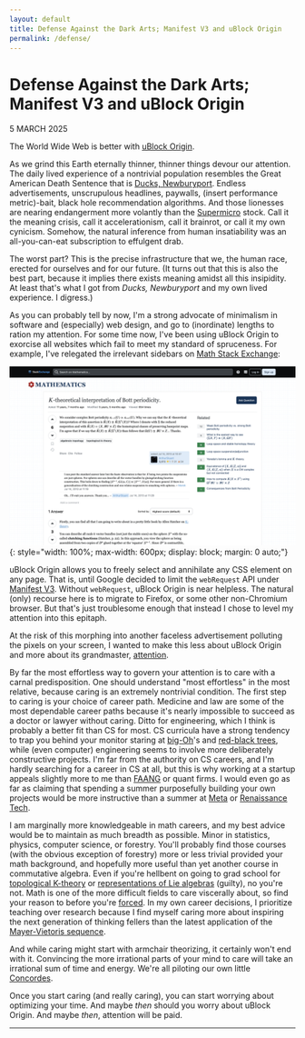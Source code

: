 ```yaml
---
layout: default
title: Defense Against the Dark Arts; Manifest V3 and uBlock Origin
permalink: /defense/
---
```


# Defense Against the Dark Arts; Manifest V3 and uBlock Origin
<p class="font3 right">5 MARCH 2025</p>

The World Wide Web is better with <a href="https://ublockorigin.com/" target="_blank">uBlock Origin</a>.

As we grind this Earth eternally thinner, thinner things devour our attention. The daily lived experience of a nontrivial population resembles the Great American Death Sentence that is <a href="https://www.galleybeggar.co.uk/paperback-shop/ritegxpqvavi286gp91sd0he23hzx4" target="_blank">Ducks, Newburyport</a>. Endless advertisements, unscrupulous headlines, paywalls, (insert performance metric)-bait, black hole recommendation algorithms. And those lionesses are nearing endangerment more volantly than the <a href="https://finance.yahoo.com/news/why-super-micro-computer-stock-231600750.html" target="_blank">Supermicro</a> stock. Call it the meaning crisis, call it accelerationism, call it brainrot, or call it my own cynicism. Somehow, the natural inference from human insatiability was an all-you-can-eat subscription to effulgent drab.

The worst part? This is the precise infrastructure that we, the human race, erected for ourselves and for our future. (It turns out that this is also the best part, because it implies there exists meaning amidst all this insipidity. At least that's what I got from *Ducks, Newburyport* and my own lived experience. I digress.)

As you can probably tell by now, I'm a strong advocate of minimalism in software and (especially) web design, and go to (inordinate) lengths to ration my attention. For some time now, I've been using uBlock Origin to exorcise all websites which fail to meet my standard of spruceness. For example, I've relegated the irrelevant sidebars on <a href="https://math.stackexchange.com/" target="_blank">Math Stack Exchange</a>:

![Math Stack Exchange](/assets/images/msx.png){: style="width: 100%; max-width: 600px; display: block; margin: 0 auto;"}

uBlock Origin allows you to freely select and annihilate any CSS element on any page. That is, until Google decided to limit the `webRequest` API under <a href="https://developer.chrome.com/docs/extensions/develop/migrate/what-is-mv3" target="_blank">Manifest V3</a>. Without `webRequest`, uBlock Origin is near helpless. The natural (only) recourse here is to migrate to Firefox, or some other non-Chromium browser. But that's just troublesome enough that instead I chose to level my attention into this epitaph.

At the risk of this morphing into another faceless advertisement polluting the pixels on your screen, I wanted to make this less about uBlock Origin and more about its grandmaster, <a href="https://bullofheavendc.bandcamp.com/album/310-px0-2-18-5-18-p-k-k-k?from=embed" target="_blank">attention</a>.

By far the most effortless way to govern your attention is to care with a carnal predisposition. One should understand "most effortless" in the most relative, because caring is an extremely nontrivial condition. The first step to caring is your choice of career path. Medicine and law are some of the most dependable career paths because it's nearly impossible to succeed as a doctor or lawyer without caring. Ditto for engineering, which I think is probably a better fit than CS for most. CS curricula have a strong tendency to trap you behind your monitor staring at <a href="https://en.wikipedia.org/wiki/Big_O_notation" target="_blank">big-Oh</a>'s and <a href="https://en.wikipedia.org/wiki/Red%E2%80%93black_tree" target="_blank">red-black trees</a>, while (even computer) engineering seems to involve more deliberately constructive projects. I'm far from the authority on CS careers, and I'm hardly searching for a career in CS at all, but this is why working at a startup appeals slightly more to me than <a href="https://en.wikipedia.org/wiki/Big_Tech" target="_blank">FAANG</a> or quant firms. I would even go as far as claiming that spending a summer purposefully building your own projects would be more instructive than a summer at <a href="https://about.meta.com/" target="_blank">Meta</a> or <a href="https://www.rentec.com/Home.action?index=true" target="_blank">Renaissance Tech</a>.

I am marginally more knowledgeable in math careers, and my best advice would be to maintain as much breadth as possible. Minor in statistics, physics, computer science, or forestry. You'll probably find those courses (with the obvious exception of forestry) more or less trivial provided your math background, and hopefully more useful than yet another course in commutative algebra. Even if you're hellbent on going to grad school for <a href="https://ncatlab.org/nlab/show/topological+K-theory" target="_blank">topological K-theory</a> or <a href="https://ncatlab.org/nlab/show/Lie+algebra+representation" target="_blank">representations of Lie algebras</a> (guilty), no you're not. Math is one of the more difficult fields to care viscerally about, so find your reason to before you're <a href="https://www.math.utoronto.ca/~stevo/Todorcevic_Note_On_PFA.pdf" target="_blank">forced</a>. In my own career decisions, I prioritize teaching over research because I find myself caring more about inspiring the next generation of thinking fellers than the latest application of the <a href="https://ncatlab.org/nlab/show/Mayer-Vietoris+sequence" target="_blank">Mayer-Vietoris sequence</a>.

And while caring might start with armchair theorizing, it certainly won't end with it. Convincing the more irrational parts of your mind to care will take an irrational sum of time and energy. We're all piloting our own little <a href="https://en.wikipedia.org/wiki/Concorde" target="_blank">Concordes</a>.

Once you start caring (and really caring), you can start worrying about optimizing your time. And maybe *then* should you worry about uBlock Origin. And maybe *then*, attention will be paid.

---